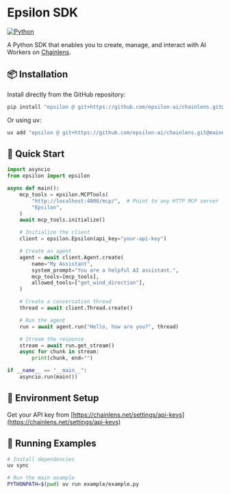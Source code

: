# Epsilon SDK

[![Python](https://img.shields.io/badge/python-3.11+-blue.svg)](https://python.org)

A Python SDK that enables you to create, manage, and interact with AI Workers on [Chainlens](https://chainlens.net).

## 📦 Installation

Install directly from the GitHub repository:

```bash
pip install "epsilon @ git+https://github.com/epsilon-ai/chainlens.git@main#subdirectory=sdk"
```

Or using uv:

```bash
uv add "epsilon @ git+https://github.com/epsilon-ai/chainlens.git@main#subdirectory=sdk"
```

## 🔧 Quick Start

```python
import asyncio
from epsilon import epsilon

async def main():
    mcp_tools = epsilon.MCPTools(
        "http://localhost:4000/mcp/",  # Point to any HTTP MCP server
        "Epsilon",
    )
    await mcp_tools.initialize()

    # Initialize the client
    client = epsilon.Epsilon(api_key="your-api-key")

    # Create an agent
    agent = await client.Agent.create(
        name="My Assistant",
        system_prompt="You are a helpful AI assistant.",
        mcp_tools=[mcp_tools],
        allowed_tools=["get_wind_direction"],
    )

    # Create a conversation thread
    thread = await client.Thread.create()

    # Run the agent
    run = await agent.run("Hello, how are you?", thread)

    # Stream the response
    stream = await run.get_stream()
    async for chunk in stream:
        print(chunk, end="")

if __name__ == "__main__":
    asyncio.run(main())
```

## 🔑 Environment Setup

Get your API key from [https://chainlens.net/settings/api-keys](https://chainlens.net/settings/api-keys)

## 🧪 Running Examples

```bash
# Install dependencies
uv sync

# Run the main example
PYTHONPATH=$(pwd) uv run example/example.py
```

